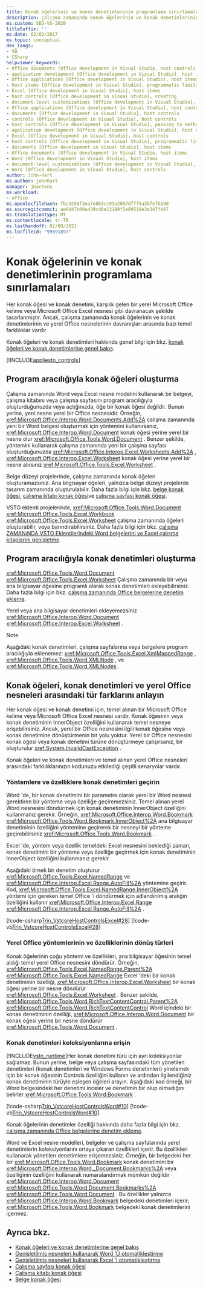 ```yaml
---
title: Konak öğelerinin ve konak denetimlerinin programlama sınırlamaları
description: Çalışma zamanında konak öğelerinin ve konak denetimlerinin ve yerel Office nesnelerinin davranışı arasındaki temel farklılıklar hakkında bilgi edinin.
ms.custom: SEO-VS-2020
titleSuffix: ''
ms.date: 02/02/2017
ms.topic: conceptual
dev_langs:
- VB
- CSharp
helpviewer_keywords:
- Office documents [Office development in Visual Studio, host controls
- application development [Office development in Visual Studio], host items
- Office applications [Office development in Visual Studio], host items
- host items [Office development in Visual Studio], programmatic limitations
- Excel [Office development in Visual Studio], host items
- host controls [Office development in Visual Studio], creating
- document-level customizations [Office development in Visual Studio], host controls
- Office applications [Office development in Visual Studio], host controls
- documents [Office development in Visual Studio], host controls
- controls [Office development in Visual Studio], host controls
- host controls [Office development in Visual Studio], passing to methods and properties
- application development [Office development in Visual Studio], host controls
- Excel [Office development in Visual Studio], host controls
- host controls [Office development in Visual Studio], programmatic limitations
- documents [Office development in Visual Studio], host items
- Office documents [Office development in Visual Studio, host items
- Word [Office development in Visual Studio], host items
- document-level customizations [Office development in Visual Studio], host items
- Word [Office development in Visual Studio], host controls
author: John-Hart
ms.author: johnhart
manager: jmartens
ms.workload:
- office
ms.openlocfilehash: fbc3258f3ea7e0b3cc93a2887dfff5a3bfefb19d
ms.sourcegitcommit: ae6d47b09a439cd0e13180f5e89510e3e347fd47
ms.translationtype: MT
ms.contentlocale: tr-TR
ms.lasthandoff: 02/08/2021
ms.locfileid: "99891897"
---
```

# <a name="programmatic-limitations-of-host-items-and-host-controls"></a>Konak öğelerinin ve konak denetimlerinin programlama sınırlamaları
  Her konak öğesi ve konak denetimi, karşılık gelen bir yerel Microsoft Office kelime veya Microsoft Office Excel nesnesi gibi davranacak şekilde tasarlanmıştır. Ancak, çalışma zamanında konak öğelerinin ve konak denetimlerinin ve yerel Office nesnelerinin davranışları arasında bazı temel farklılıklar vardır.

 Konak öğeleri ve konak denetimleri hakkında genel bilgi için bkz. [konak öğeleri ve konak denetimlerine genel bakış](../vsto/host-items-and-host-controls-overview.md).

 [!INCLUDE[appliesto_controls](../vsto/includes/appliesto-controls-md.md)]

## <a name="programmatically-create-host-items"></a>Program aracılığıyla konak öğeleri oluşturma
 Çalışma zamanında Word veya Excel nesne modelini kullanarak bir belgeyi, çalışma kitabını veya çalışma sayfasını program aracılığıyla oluşturduğunuzda veya açtığınızda, öğe bir konak öğesi değildir. Bunun yerine, yeni nesne yerel bir Office nesnesidir. Örneğin, <xref:Microsoft.Office.Interop.Word.Documents.Add%2A> çalışma zamanında yeni bir Word belgesi oluşturmak için yöntemini kullanırsanız, <xref:Microsoft.Office.Interop.Word.Document> konak öğesi yerine yerel bir nesne olur <xref:Microsoft.Office.Tools.Word.Document> . Benzer şekilde, yöntemini kullanarak çalışma zamanında yeni bir çalışma sayfası oluşturduğunuzda <xref:Microsoft.Office.Interop.Excel.Worksheets.Add%2A> , <xref:Microsoft.Office.Interop.Excel.Worksheet> konak öğesi yerine yerel bir nesne alırsınız <xref:Microsoft.Office.Tools.Excel.Worksheet> .

 Belge düzeyi projelerinde, çalışma zamanında konak öğeleri oluşturamazsınız. Ana bilgisayar öğeleri, yalnızca belge düzeyi projelerde tasarım zamanında oluşturulabilir. Daha fazla bilgi için bkz. [belge konak öğesi](../vsto/document-host-item.md), [çalışma kitabı konak öğesi](../vsto/workbook-host-item.md)ve [çalışma sayfası konak öğesi](../vsto/worksheet-host-item.md).

 VSTO eklenti projelerinde, <xref:Microsoft.Office.Tools.Word.Document> <xref:Microsoft.Office.Tools.Excel.Workbook> <xref:Microsoft.Office.Tools.Excel.Worksheet> çalışma zamanında öğeleri oluşturabilir, veya barındırabilirsiniz. Daha fazla bilgi için bkz. [çalışma ZAMANıNDA VSTO Eklentilerindeki Word belgelerini ve Excel çalışma kitaplarını genişletme](../vsto/extending-word-documents-and-excel-workbooks-in-vsto-add-ins-at-run-time.md).

## <a name="programmatically-create-host-controls"></a>Program aracılığıyla konak denetimleri oluşturma
 <xref:Microsoft.Office.Tools.Word.Document> <xref:Microsoft.Office.Tools.Excel.Worksheet> Çalışma zamanında bir veya ana bilgisayar öğesine programlı olarak konak denetimleri ekleyebilirsiniz. Daha fazla bilgi için bkz. [çalışma zamanında Office belgelerine denetim ekleme](../vsto/adding-controls-to-office-documents-at-run-time.md).

 Yerel veya ana bilgisayar denetimleri ekleyemezsiniz <xref:Microsoft.Office.Interop.Word.Document> <xref:Microsoft.Office.Interop.Excel.Worksheet> .

> [!NOTE]
> Aşağıdaki konak denetimleri, çalışma sayfalarına veya belgelere program aracılığıyla eklenemez: <xref:Microsoft.Office.Tools.Excel.XmlMappedRange> , <xref:Microsoft.Office.Tools.Word.XMLNode> , ve <xref:Microsoft.Office.Tools.Word.XMLNodes> .

## <a name="understand-type-differences-between-host-items-host-controls-and-native-office-objects"></a>Konak öğeleri, konak denetimleri ve yerel Office nesneleri arasındaki tür farklarını anlayın
 Her konak öğesi ve konak denetimi için, temel alınan bir Microsoft Office kelime veya Microsoft Office Excel nesnesi vardır. Konak öğesinin veya konak denetiminin InnerObject özelliğini kullanarak temel nesneye erişebilirsiniz. Ancak, yerel bir Office nesnesini ilgili konak öğesine veya konak denetimine dönüştürmenin bir yolu yoktur. Yerel bir Office nesnesini konak öğesi veya konak denetimi türüne dönüştürmeye çalışırsanız, bir oluşturulur <xref:System.InvalidCastException> .

 Konak öğeleri ve konak denetimleri ve temel alınan yerel Office nesneleri arasındaki farklılıklarınızın kodunuzu etkilediği çeşitli senaryolar vardır.

### <a name="pass-host-controls-to-methods-and-properties"></a>Yöntemlere ve özelliklere konak denetimleri geçirin
 Word 'de, bir konak denetimini bir parametre olarak yerel bir Word nesnesi gerektiren bir yönteme veya özelliğe geçiremezsiniz. Temel alınan yerel Word nesnesini döndürmek için konak denetiminin InnerObject özelliğini kullanmanız gerekir. Örneğin, <xref:Microsoft.Office.Interop.Word.Bookmark> <xref:Microsoft.Office.Tools.Word.Bookmark.InnerObject%2A> ana bilgisayar denetiminin özelliğini yöntemine geçirerek bir nesneyi bir yönteme geçirebilirsiniz <xref:Microsoft.Office.Tools.Word.Bookmark> .

 Excel 'de, yöntem veya özellik temeldeki Excel nesnesini beklediği zaman, konak denetimini bir yönteme veya özelliğe geçirmek için konak denetiminin InnerObject özelliğini kullanmanız gerekir.

 Aşağıdaki örnek bir denetim oluşturur <xref:Microsoft.Office.Tools.Excel.NamedRange> ve <xref:Microsoft.Office.Interop.Excel.Range.AutoFill%2A> yöntemine geçirir. Kod, <xref:Microsoft.Office.Tools.Excel.NamedRange.InnerObject%2A> yöntemi için gereken temel Office 'i döndürmek için adlandırılmış aralığın özelliğini kullanır <xref:Microsoft.Office.Interop.Excel.Range> <xref:Microsoft.Office.Interop.Excel.Range.AutoFill%2A> .

 [!code-csharp[Trin_VstcoreHostControlsExcel#28](../vsto/codesnippet/CSharp/Trin_VstcoreHostControlsExcelCS/Sheet1.cs#28)]
 [!code-vb[Trin_VstcoreHostControlsExcel#28](../vsto/codesnippet/VisualBasic/Trin_VstcoreHostControlsExcelVB/Sheet1.vb#28)]

### <a name="return-types-of-native-office-methods-and-properties"></a>Yerel Office yöntemlerinin ve özelliklerinin dönüş türleri
 Konak öğelerinin çoğu yöntemi ve özellikleri, ana bilgisayar öğesinin temel aldığı temel yerel Office nesnesini döndürür. Örneğin, <xref:Microsoft.Office.Tools.Excel.NamedRange.Parent%2A> <xref:Microsoft.Office.Tools.Excel.NamedRange> Excel 'deki bir konak denetiminin özelliği, <xref:Microsoft.Office.Interop.Excel.Worksheet> bir konak öğesi yerine bir nesne döndürür <xref:Microsoft.Office.Tools.Excel.Worksheet> . Benzer şekilde, <xref:Microsoft.Office.Tools.Word.RichTextContentControl.Parent%2A> <xref:Microsoft.Office.Tools.Word.RichTextContentControl> Word içindeki bir konak denetiminin özelliği, <xref:Microsoft.Office.Interop.Word.Document> bir konak öğesi yerine bir nesne döndürür <xref:Microsoft.Office.Tools.Word.Document> .

### <a name="access-collections-of-host-controls"></a>Konak denetimleri koleksiyonlarına erişin
 [!INCLUDE[vsto_runtime](../vsto/includes/vsto-runtime-md.md)]Her konak denetimi türü için ayrı koleksiyonlar sağlamaz. Bunun yerine, belge veya çalışma sayfasındaki tüm yönetilen denetimleri (konak denetimleri ve Windows Forms denetimleri) yinelemek için bir konak öğesinin Controls özelliğini kullanın ve ardından ilgilendiğiniz konak denetiminin türüyle eşleşen öğeleri arayın. Aşağıdaki kod örneği, bir Word belgesindeki her denetimi inceler ve denetimin bir olup olmadığını belirler <xref:Microsoft.Office.Tools.Word.Bookmark> .

 [!code-csharp[Trin_VstcoreHostControlsWord#10](../vsto/codesnippet/CSharp/trin_vstcorehostcontrolsword/ThisDocument.cs#10)]
 [!code-vb[Trin_VstcoreHostControlsWord#10](../vsto/codesnippet/VisualBasic/Trin_VstcoreHostControlsWordVB/ThisDocument.vb#10)]

 Konak öğelerinin denetimler özelliği hakkında daha fazla bilgi için bkz. [çalışma zamanında Office belgelerine denetim ekleme](../vsto/adding-controls-to-office-documents-at-run-time.md).

 Word ve Excel nesne modelleri, belgeler ve çalışma sayfalarında yerel denetimlerin koleksiyonlarını ortaya çıkaran özellikleri içerir. Bu özellikleri kullanarak yönetilen denetimlere erişemezsiniz. Örneğin, bir belgedeki her bir <xref:Microsoft.Office.Tools.Word.Bookmark> konak denetimini bir <xref:Microsoft.Office.Interop.Word._Document.Bookmarks%2A> veya özelliğinin özelliğini kullanarak numaralandırmak mümkün değildir <xref:Microsoft.Office.Interop.Word.Document> <xref:Microsoft.Office.Tools.Word.Document.Bookmarks%2A> <xref:Microsoft.Office.Tools.Word.Document> . Bu özellikler yalnızca <xref:Microsoft.Office.Interop.Word.Bookmark> belgedeki denetimleri içerir; <xref:Microsoft.Office.Tools.Word.Bookmark> belgedeki konak denetimlerini içermez.

## <a name="see-also"></a>Ayrıca bkz.
- [Konak öğeleri ve konak denetimlerine genel bakış](../vsto/host-items-and-host-controls-overview.md)
- [Genişletilmiş nesneleri kullanarak Word 'Ü otomatikleştirme](../vsto/automating-word-by-using-extended-objects.md)
- [Genişletilmiş nesneleri kullanarak Excel 'i otomatikleştirme](../vsto/automating-excel-by-using-extended-objects.md)
- [Çalışma sayfası konak öğesi](../vsto/worksheet-host-item.md)
- [Çalışma kitabı konak öğesi](../vsto/workbook-host-item.md)
- [Belge konak öğesi](../vsto/document-host-item.md)
